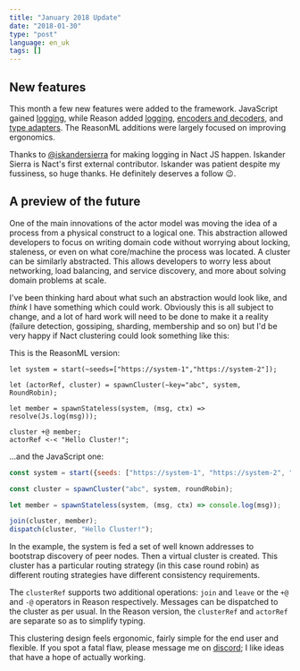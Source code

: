 ```yaml
---
title: "January 2018 Update"
date: "2018-01-30"
type: "post"
language: en_uk
tags: []    
---
```

## New features

This month a few new features were added to the framework. JavaScript gained [logging](https://nact.io/lesson/javascript/logging-and-monitoring),
while Reason added [logging](https://nact.io/lesson/reasonml/logging-and-monitoring), [encoders and decoders](https://nact.io/lesson/reasonml/decoders-and-encoders), and [type adapters](https://nact.io/lesson/reasonml/adapters). The ReasonML additions were largely focused on improving ergonomics. 

Thanks to [@iskandersierra](https://github.com/iskandersierra/) for making logging in Nact JS happen. Iskander Sierra is Nact's first external contributor. Iskander was patient despite my fussiness, so huge thanks. He definitely deserves a follow 😉. 

## A preview of the future

One of the main innovations of the actor model was moving the idea of a process from a physical construct to a logical one. This abstraction allowed developers to focus on writing domain code without worrying about locking, staleness, or even on what core/machine the process was located. A cluster can be similarly abstracted. This allows developers to worry less about networking, load balancing, and service discovery, and more about solving domain problems at scale. 

I've been thinking hard about what such an abstraction would look like, and *think* I have something which could work. Obviously this is all subject to change, and a lot of hard work will need to be done to make it a reality (failure detection, gossiping, sharding, membership and so on) but I'd be very happy if Nact clustering could look something like this:

This is the ReasonML version:
```reason
let system = start(~seeds=["https://system-1","https://system-2"]);

let (actorRef, cluster) = spawnCluster(~key="abc", system, RoundRobin);

let member = spawnStateless(system, (msg, ctx) => resolve(Js.log(msg)));

cluster +@ member; 
actorRef <-< "Hello Cluster!";
```

...and the JavaScript one:

```javascript
const system = start({seeds: ["https://system-1", "https://system-2", "https://system-3"]});

const cluster = spawnCluster("abc", system, roundRobin);

let member = spawnStateless(system, (msg, ctx) => console.log(msg));

join(cluster, member); 
dispatch(cluster, "Hello Cluster!");
```

In the example, the system is fed a set of well known addresses to bootstrap discovery of peer nodes. 
Then a virtual cluster is created. This cluster has a particular routing strategy (in this case round robin) 
as different routing strategies have different consistency requirements. 

The `clusterRef` supports two additional operations: `join` and `leave` or the `+@` and `-@` operators in Reason respectively. Messages can be dispatched to the cluster as per usual. In the Reason version, the `clusterRef` and 
`actorRef` are separate so as to simplify typing.

This clustering design feels ergonomic, fairly simple for the end user and flexible. If you spot a fatal flaw, please message me on [discord](/community); I like ideas that have a hope of actually working.

